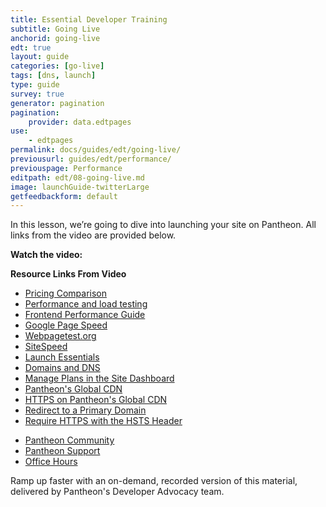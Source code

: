 ```yaml
---
title: Essential Developer Training
subtitle: Going Live
anchorid: going-live
edt: true
layout: guide
categories: [go-live]
tags: [dns, launch]
type: guide
survey: true
generator: pagination
pagination:
    provider: data.edtpages
use:
    - edtpages
permalink: docs/guides/edt/going-live/
previousurl: guides/edt/performance/
previouspage: Performance
editpath: edt/08-going-live.md
image: launchGuide-twitterLarge
getfeedbackform: default
---
```


In this lesson, we’re going to dive into launching your site on Pantheon.
All links from the video are provided below.

**Watch the video:**

<Youtube src="f8gM5l7dJr8" title="Essential Developer Training - Going Live" />

**Resource Links From Video**

 - [Pricing Comparison](https://pantheon.io/plans/pricing-comparison)
 - [Performance and load testing](/load-and-performance-testing)
 - [Frontend Performance Guide](/guides/frontend-performance)
 - [Google Page Speed](https://developers.google.com/speed/pagespeed/insights/)
 - [Webpagetest.org](https://www.webpagetest.org)
 - [SiteSpeed](https://www.sitespeed.io/)
 - [Launch Essentials](/guides/launch)
 - [Domains and DNS](/domains)
 - [Manage Plans in the Site Dashboard](/site-plan)
 - [Pantheon's Global CDN](/global-cdn)
 - [HTTPS on Pantheon's Global CDN](/https)
 - [Redirect to a Primary Domain](/redirects/#redirect-to-https)
 - [Require HTTPS with the HSTS Header](/pantheon-yml/#enforce-https-+-hsts)


<Callout title="Need more help? Get in touch:">

 - [Pantheon Community](/pantheon-community)
 - [Pantheon Support](/guides/support)
 - [Office Hours](https://pantheon.io/agencies/office-hours)

</Callout>

<Enablement title="Getting Essential Developer Training" link="https://pantheon.io/learn-pantheon?docs">

Ramp up faster with an on-demand, recorded version of this material, delivered by Pantheon's Developer Advocacy team.

</Enablement>
